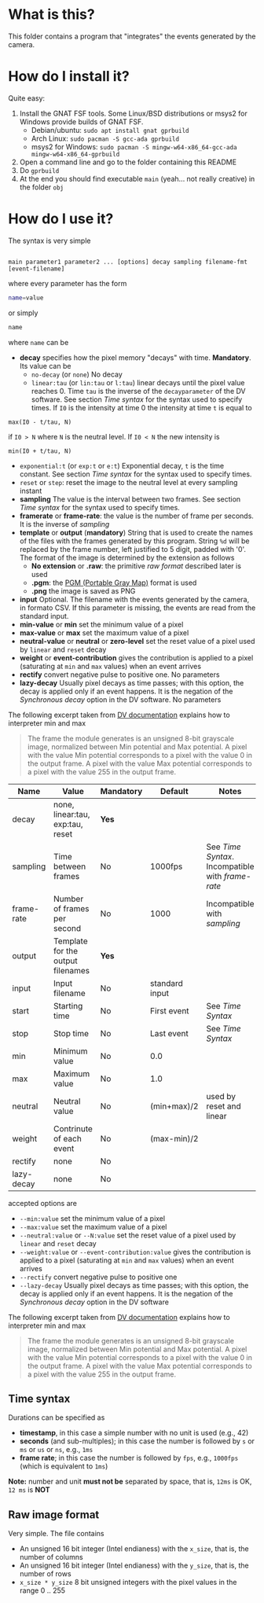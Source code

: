 # What is this?

This folder contains a program that "integrates" the events generated
by the camera.

# How do I install it?

Quite easy:

1. Install the GNAT FSF tools. Some Linux/BSD distributions or msys2 for Windows provide builds of GNAT FSF. 
   * Debian/ubuntu: `sudo apt install gnat gprbuild`
   * Arch Linux: `sudo pacman -S gcc-ada gprbuild`
   * msys2 for Windows: `sudo pacman -S mingw-w64-x86_64-gcc-ada mingw-w64-x86_64-gprbuild`
2. Open a command line and go to the folder containing this README
3. Do `gprbuild`
4. At the end you should find executable `main` (yeah... not really creative) in the folder `obj`

# How do I use it?

The syntax is very simple

```

main parameter1 parameter2 ... [options] decay sampling filename-fmt [event-filename]
```
where every parameter has the form
```bash
name=value
```
or simply
```bash
name
```

where `name` can be

* **decay** specifies how the pixel memory "decays" with time. **Mandatory**. Its value can be
  * `no-decay` (or `none`) No decay
  * `linear:tau` (or `lin:tau` or `l:tau`) linear decays until the pixel value reaches 0.  Time `tau` is the inverse of the `decayparameter` of the DV software.  See section *Time syntax* for the syntax used to specify times.  If `I0` is the intensity at time 0 the intensity at time `t` is equal to

```
max(I0 - t/tau, N)
```
if `I0 > N` where `N` is the neutral level.  If `I0 < N` the new intensity is
```
min(I0 + t/tau, N)
```
  * `exponential:t` (or `exp:t` or `e:t`) Exponential decay, `t` is the time constant. See section *Time syntax* for the syntax used to specify times.
  * `reset` or `step`: reset the image to the neutral level at every sampling instant
* **sampling** The value is the interval between two frames.  See section *Time syntax* for the syntax used to specify times.
* **framerate** or **frame-rate**: the value is the number of frame per seconds.  It is the inverse of *sampling* 
* **template** or **output** (**mandatory**) String that is used to create the names of the files with the frames generated by this program.  String `%d` will be replaced by the frame number, left justified to 5 digit, padded with '0'.  The format of the image is determined by the extension as follows
   * **No extension** or **.raw**:  the primitive *raw format* described later is used 
   * **.pgm**: the [PGM (Portable Gray Map)](https://netpbm.sourceforge.net/doc/pgm.html) format is used
   * **.png**  the image is saved as PNG
* **input** Optional.  The filename with the events generated by the camera, in formato CSV.  If this parameter is missing, the events are read from the standard input.
* **min-value** or **min** set the minimum value of a pixel
* **max-value** or **max** set the maximum value of a pixel
*  **neutral-value** or **neutral** or **zero-level** set the reset value of a pixel used by `linear` and `reset` decay
* **weight** or **event-contribution**  gives the contribution is applied to a pixel (saturating at `min` and `max` values) when an event arrives
* **rectify** convert negative pulse to positive one. No parameters
* **lazy-decay** Usually pixel decays as time passes; with this option, the decay is applied only if an event happens.  It is the negation of the *Synchronous decay* option in the DV software.  No parameters

The following excerpt taken from [DV documentation](https://inivation.gitlab.io/dv/dv-docs/docs/accumulator-module/#accumulator-settings-overview)  explains how to interpreter min and max

> The frame the module generates is an unsigned 8-bit grayscale image, normalized between Min potential and Max potential. A pixel with the value Min potential corresponds to a pixel with the value 0 in the output frame. A pixel with the value Max potential corresponds to a pixel with the value 255 in the output frame.

| Name | Value              | Mandatory | Default | Notes |
|------|-------|-----------|---------|---|
| decay | none, linear:tau, exp:tau, reset | **Yes**   |         |       |
| sampling | Time between frames | No  | 1000fps | See *Time Syntax*. Incompatible with *frame-rate* |
| frame-rate | Number of frames per second | No | 1000 | Incompatible with *sampling* |
| output     | Template for the output filenames | **Yes** |  |  |
| input      | Input filename | No | standard input |  |
| start      | Starting time  | No | First event | See *Time Syntax* |
| stop       | Stop time  | No | Last event | See *Time Syntax* |
| min        | Minimum value | No | 0.0 |  |
| max        | Maximum value | No | 1.0 |  |
| neutral    | Neutral value | No | (min+max)/2 | used by reset and linear  |
| weight     | Contrinute of each event | No| (max-min)/2 | |
| rectify    | none | No |  |  |
| lazy-decay | none | No |  |  |


accepted options are
* `--min:value` set the minimum value of a pixel
* `--max:value` set the maximum value of a pixel
* `--neutral:value` or `--N:value` set the reset value of a pixel used by `linear` and `reset` decay
* `--weight:value` or `--event-contribution:value`  gives the contribution is applied to a pixel (saturating at `min` and `max` values) when an event arrives
* `--rectify` convert negative pulse to positive one
* `--lazy-decay` Usually pixel decays as time passes; with this option, the decay is applied only if an event happens.  It is the negation of the *Synchronous decay* option in the DV software

The following excerpt taken from [DV documentation](https://inivation.gitlab.io/dv/dv-docs/docs/accumulator-module/#accumulator-settings-overview)  explains how to interpreter min and max

> The frame the module generates is an unsigned 8-bit grayscale image, normalized between Min potential and Max potential. A pixel with the value Min potential corresponds to a pixel with the value 0 in the output frame. A pixel with the value Max potential corresponds to a pixel with the value 255 in the output frame.

## Time syntax

Durations can be specified as
* **timestamp**, in this case a simple number with no unit is used (e.g., 42)
* **seconds** (and sub-multiples); in this case the number is followed by `s` or `ms` or `us` or `ns`, e.g., `1ms`
* **frame rate**; in this case the number is followed by `fps`, e.g., `1000fps` (which is equivalent to `1ms`)

**Note:** number and unit **must not be** separated by space, that is, `12ms` is OK, `12 ms` is **NOT**

## Raw image format

Very simple.  The file contains
* An unsigned 16 bit integer (Intel endianess) with the `x_size`, that is, the number of columns
* An unsigned 16 bit integer (Intel endianess) with the `y_size`, that is, the number of rows
* `x_size * y_size` 8 bit unsigned integers with the pixel values in the range 0 .. 255


